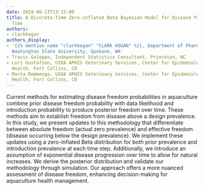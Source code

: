 ```yaml
---
date: 2024-06-13T13:15:00
title: A Discrete-Time Zero-inflated Beta Bayesian Model for Disease Prevalence Over
  Time
authors:
- clarkkogan
authors_display:
- '{{% mention_name "clarkkogan" "CLARK KOGAN" %}}, Department of Pharmaceutical Sciences,
  Washington State University, Spokane, WA'
- Travis Galoppo, Independent Statistics Consultant, Princeton, NC
- Lori Gustafson, USDA APHIS Veterinary Services, Center for Epidemiology and Animal
  Health, Fort Collins, CO
- Marta Remmenga, USDA APHIS Veterinary Services, Center for Epidemiology and Animal
  Health, Fort Collins, CO
---
```

Current methods for estimating disease freedom probabilities in aquaculture combine prior disease freedom probability with data likelihood and introduction probability to produce posterior freedom over time. These methods aim to establish freedom from disease above a design prevalence. In this study, we present updates to this methodology that differentiate between absolute freedom (actual zero prevalence) and effective freedom (disease occurring below the design prevalence). We implement these updates using a zero-inflated Beta distribution for both prior prevalence and introduction prevalence at each time step. Additionally, we introduce an assumption of exponential disease progression over time to allow for natural increases. We derive the posterior distribution and validate our methodology through simulation. Our approach offers a more nuanced assessment of disease freedom, enhancing decision-making for aquaculture health management.
